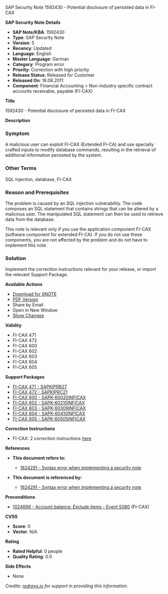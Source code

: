 SAP Security Note 1592430 - Potential disclosure of persisted data in FI-CAX

**SAP Security Note Details**

- **SAP Note/KBA**: 1592430
- **Type**: SAP Security Note
- **Version**: 5
- **Recency**: Updated
- **Language**: English
- **Master Language**: German
- **Category**: Program error
- **Priority**: Correction with high priority
- **Release Status**: Released for Customer
- **Released On**: 16.08.2011
- **Component**: Financial Accounting > Non-industry specific contract accounts receivable, payable (FI-CAX)

**Title**

1592430 - Potential disclosure of persisted data in FI-CAX

**Description**

### Symptom

A malicious user can exploit FI-CAX (Extended FI-CA) and use specially crafted inputs to modify database commands, resulting in the retrieval of additional information persisted by the system.

### Other Terms

SQL injection, database, FI-CAX

### Reason and Prerequisites

The problem is caused by an SQL injection vulnerability. The code composes an SQL statement that contains strings that can be altered by a malicious user. The manipulated SQL statement can then be used to retrieve data from the database.

This note is relevant only if you use the application component FI-CAX (software component for extended FI-CA). If you do not use these components, you are not affected by the problem and do not have to implement this note.

### Solution

Implement the correction instructions relevant for your release, or import the relevant Support Package.

**Available Actions**

- [Download for SNOTE](https://notesdownloads.sap.com/note/0040000009454202017)
- [PDF Version](https://userapps.support.sap.com/sap/support/sfm/notes/print/0001592430?language=en-US&token=2B21B1DBE83C8B4260DF75ABB2CCCB4A)
- Share by Email
- Open in New Window
- [Show Changes](https://me.sap.com/notesLatestChanges/0001592430/E/diff)

**Validity**

- FI-CAX 471
- FI-CAX 472
- FI-CAX 600
- FI-CAX 602
- FI-CAX 603
- FI-CAX 604
- FI-CAX 605

**Support Packages**

- [FI-CAX 471 - SAPKIPRB27](https://me.sap.com/supportpackage/SAPKIPRB27)
- [FI-CAX 472 - SAPKIPRC21](https://me.sap.com/supportpackage/SAPKIPRC21)
- [FI-CAX 600 - SAPK-60020INFICAX](https://me.sap.com/supportpackage/SAPK-60020INFICAX)
- [FI-CAX 602 - SAPK-60210INFICAX](https://me.sap.com/supportpackage/SAPK-60210INFICAX)
- [FI-CAX 603 - SAPK-60309INFICAX](https://me.sap.com/supportpackage/SAPK-60309INFICAX)
- [FI-CAX 604 - SAPK-60410INFICAX](https://me.sap.com/supportpackage/SAPK-60410INFICAX)
- [FI-CAX 605 - SAPK-60505INFICAX](https://me.sap.com/supportpackage/SAPK-60505INFICAX)

**Correction Instructions**

- FI-CAX: 2 correction instructions [here](https://me.sap.com/corrins/0001592430/262)

**References**

- **This document refers to:**
  - [1624291 - Syntax error when implementing a security note](https://me.sap.com/notes/1624291)

- **This document is referenced by:**
  - [1624291 - Syntax error when implementing a security note](https://me.sap.com/notes/1624291)

**Preconditions**

- [1024699 - Account balance: Exclude items - Event S080](https://me.sap.com/notes/1024699) (FI-CAX)

**CVSS**

- **Score**: 0
- **Vector**: N/A

**Rating**

- **Rated Helpful**: 0 people
- **Quality Rating**: 0.0

**Side Effects**

- None

*Credits: [redrays.io](https://redrays.io) for support in providing this information.*
